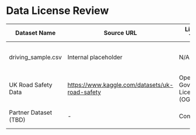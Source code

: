 # Data License Review

| Dataset Name | Source URL | License Type | License URL | Usage Allowed | Notes |
|---------------|-------------|---------------|---------------|----------------|-------|
| driving_sample.csv | Internal placeholder | N/A | N/A | ✅ internal test only | Sample dataset for dry-run |
| UK Road Safety Data | https://www.kaggle.com/datasets/uk-road-safety | Open Government License v3 (OGL v3) | https://www.nationalarchives.gov.uk/doc/open-government-licence/version/3/ | ✅ research / redistribution with attribution | Official dataset used for prototype |
| Partner Dataset (TBD) | - | Contractual | - | 🚫 until reviewed | Pending partner approval |
